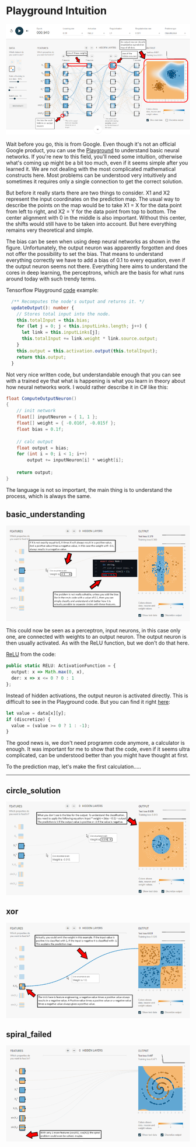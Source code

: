 # Playground Intuition

<p align="center">
  <img src="https://github.com/grensen/playground_intuition/blob/main/examples/playground_intuition_intro.png">
</p>

Wait before you go, this is from Google. Even though it's not an official Google product, you can use the [Playground](https://playground.tensorflow.org/) to understand basic neural networks. If you're new to this field, you'll need some intuition, otherwise what's coming up might be a bit too much, even if it seems simple after you learned it. We are not dealing with the most complicated mathematical constructs here. Most problems can be understood very intuitively and sometimes it requires only a single connection to get the correct solution. 

But before it really starts there are two things to consider. X1 and X2 represent the input coordinates on the prediction map. The usual way to describe the points on the map would be to take X1 = X for the data point from left to right, and X2 = Y for the data point from top to bottom. The center alignment with 0 in the middle is also important. Without this center, the shifts would still have to be taken into account. But here everything remains very theoretical and simple.

The bias can be seen when using deep neural networks as shown in the figure. Unfortunately, the output neuron was apparently forgotten and does not offer the possibility to set the bias. That means to understand everything correctly we have to add a bias of 0.1 to every equation, even if the output neuron seems not there. Everything here aims to understand the cores in deep learning, the perceptrons, which are the basis for what runs around today with such trendy terms.

Tensorflow Playground [code](https://github.com/tensorflow/playground/blob/master/src/nn.ts#L60) example:

~~~ts
  /** Recomputes the node's output and returns it. */
  updateOutput(): number {
    // Stores total input into the node.
    this.totalInput = this.bias;
    for (let j = 0; j < this.inputLinks.length; j++) {
      let link = this.inputLinks[j];
      this.totalInput += link.weight * link.source.output;
    }
    this.output = this.activation.output(this.totalInput);
    return this.output;
  }  
~~~

Not very nice written code, but understandable enough that you can see with a trained eye that what is happening is what you learn in theory about how neural networks work. I would rather describe it in C# like this: 

~~~cs
float ComputeOutputNeuron()
{
    // init network
    float[] inputNeuron = { 1, 1 };
    float[] weight = { -0.016f, -0.015f };
    float bias = 0.1f;

    // calc output
    float output = bias;
    for (int i = 0; i < 1; i++)
        output += inputNeuron[i] * weight[i];

    return output;
}
~~~

The language is not so important, the main thing is to understand the process, which is always the same. 

## basic_understanding

<p align="center">
  <img src="https://github.com/grensen/playground_intuition/blob/main/examples/basic_understanding.png">
</p>

This could now be seen as a perceptron, input neurons, in this case only one, are connected with weights to an output neuron. The output neuron is then usually activated. As with the ReLU function, but we don't do that here.

[ReLU](https://github.com/tensorflow/playground/blob/master/src/nn.ts#L60) from the code:

~~~ts
public static RELU: ActivationFunction = {
  output: x => Math.max(0, x),
  der: x => x <= 0 ? 0 : 1
};
~~~

Instead of hidden activations, the output neuron is activated directly. This is difficult to see in the Playground code.
But you can find it right [here](https://github.com/tensorflow/playground/blob/master/src/heatmap.ts#L169):

~~~ts
let value = data[x][y];
if (discretize) {
  value = (value >= 0 ? 1 : -1);
}
~~~

The good news is, we don't need programm code anymore, a calculator is enough. It was important for me to show that the code, even if it seems ultra complicated, can be understood better than you might have thought at first. 

To the prediction map, let's make the first calculation.....

---

## circle_solution

<p align="center">
  <img src="https://github.com/grensen/playground_intuition/blob/main/examples/circle_solution.png">
</p>

## xor

<p align="center">
  <img src="https://github.com/grensen/playground_intuition/blob/main/examples/xor.png">
</p>

## spiral_failed

<p align="center">
  <img src="https://github.com/grensen/playground_intuition/blob/main/examples/spiral_failed.png">
</p>
